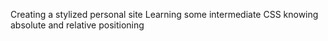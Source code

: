 Creating a stylized personal site
Learning some intermediate CSS knowing absolute and relative positioning
